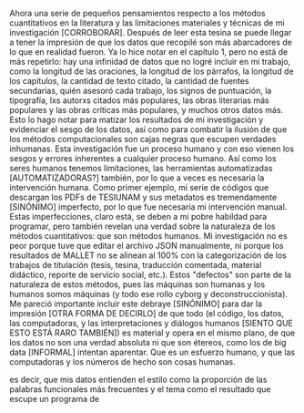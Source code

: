 Ahora una serie de pequeños pensamientos respecto a los métodos cuantitativos en la literatura y las limitaciones materiales y técnicas de mi investigación [CORROBORAR]. Después de leer esta tesina se puede llegar a tener la impresión de que los datos que recopilé son más abarcadores de lo que en realidad fueron. Ya lo hice notar en el capítulo 1, pero no está de más repetirlo: hay una infinidad de datos que no logré incluir en mi trabajo, como la longitud de las oraciones, la longitud de los párrafos, la longitud de los capítulos, la cantidad de texto citado, la cantidad de fuentes secundarias, quién asesoró cada trabajo, los signos de puntuación, la tipografía, lxs autorxs citados más populares, las obras literarias más populares y las obras críticas más populares, y muchos otros datos más. Esto lo hago notar para matizar los resultados de mi investigación y evidenciar el sesgo de los datos, así como para combatir la ilusión de que los métodos computacionales son cajas negras que escupen verdades inhumanas. Esta investigación fue un proceso humano y con eso vienen los sesgos y errores inherentes a cualquier proceso humano.
	Así como los seres humanos tenemos limitaciones, las herramientas automatizadas [AUTOMATIZADORAS?] también, por lo que a veces es necesaria la intervención humana. Como primer ejemplo, mi serie de códigos que descargan los PDFs de TESIUNAM y sus metadatos es tremendamente [SINÓNIMO] imperfecto, por lo que fue necesaria mi intervención manual. Estas imperfecciones, claro está, se deben a mi pobre habildad para programar, pero también revelan una verdad sobre la naturaleza de los métodos cuantitativos: que son métodos humanos. Mi investigación no es peor porque tuve que editar el archivo JSON manualmente, ni porque los resultados de MALLET no se alinean al 100% con la categorización de los trabajos de titulación (tesis, tesina, traducción comentada, material didáctico, reporte de servicio social, etc.). Estos "defectos" son parte de la naturaleza de estos métodos, pues las máquinas son humanas y los humanos somos máquinas (y todo ese rollo cyborg y deconstruccionista). Me pareció importante incluir este debraye [SINÓNIMO] para dar la impresión [OTRA FORMA DE DECIRLO] de que todo (el código, los datos, las computadoras, y las interpretaciones y diálogos humanos [SIENTO QUE ESTO ESTÁ RARO TAMBIÉN]) es material y opera en el mismo plano, de que los datos no son una verdad absoluta ni que son étereos, como los de big data [INFORMAL] intentan aparentar. Que es un esfuerzo humano, y que las computadoras y los números de hecho son cosas humanas.



es decir, que mis datos entienden el estilo como la proporción de las palabras funcionales más frecuentes y el tema como el resultado que escupe un programa de 
